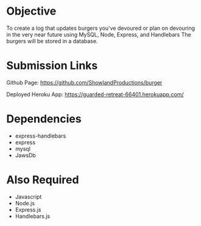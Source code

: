 # Objective
To create a log that updates burgers you've devoured or plan on devouring in the very near future using MySQL, Node, Express, and Handlebars The burgers will be stored in a database. 
# Submission Links
Github Page: https://github.com/ShowlandProductions/burger

Deployed Heroku App: https://guarded-retreat-66401.herokuapp.com/
# Dependencies
* express-handlebars
* express
* mysql
* JawsDb
# Also Required
* Javascript
* Node.js
* Express.js
* Handlebars.js


